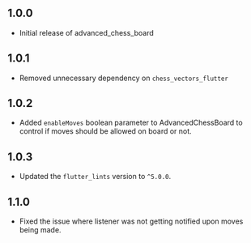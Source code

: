 ## 1.0.0

* Initial release of advanced_chess_board

## 1.0.1

* Removed unnecessary dependency on `chess_vectors_flutter`

## 1.0.2

* Added `enableMoves` boolean parameter to AdvancedChessBoard to control if moves should be allowed on board or not. 

## 1.0.3

* Updated the `flutter_lints` version to `^5.0.0`.

## 1.1.0

* Fixed the issue where listener was not getting notified upon moves being made. 